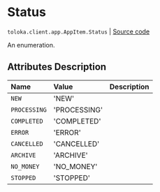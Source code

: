 # Status
`toloka.client.app.AppItem.Status` | [Source code](https://github.com/Toloka/toloka-kit/blob/v1.0.2/src/client/app/__init__.py#L148)

An enumeration.

## Attributes Description

| Name | Value | Description |
| :------| :-----------| :----------| 
`NEW`|'NEW'|
`PROCESSING`|'PROCESSING'|
`COMPLETED`|'COMPLETED'|
`ERROR`|'ERROR'|
`CANCELLED`|'CANCELLED'|
`ARCHIVE`|'ARCHIVE'|
`NO_MONEY`|'NO_MONEY'|
`STOPPED`|'STOPPED'|
